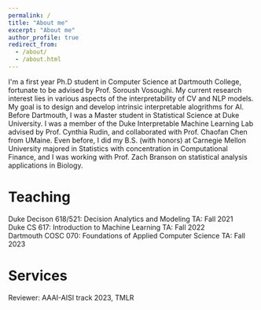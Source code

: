 ```yaml
---
permalink: /
title: "About me"
excerpt: "About me"
author_profile: true
redirect_from: 
  - /about/
  - /about.html
---
```



I'm a first year Ph.D student in Computer Science at Dartmouth College, fortunate to be advised by Prof. Soroush Vosoughi. My current research interest
lies in various aspects of the interpretability of CV and NLP models. My goal is to design and develop intrinsic interpretable alogrithms for AI. 
Before Dartmouth, I was a Master student in Statistical Science at Duke University. I was a member of the Duke Interpretable Machine Learning Lab advised by Prof. Cynthia Rudin, and collaborated with Prof. Chaofan Chen from UMaine. Even before, I did my B.S. (with honors) at Carnegie Mellon University majored in Statistics with concentration in Computational Finance, and I was working with Prof. Zach Branson on statistical analysis applications in Biology. 

Teaching
======
Duke Decison 618/521: Decision Analytics and Modeling TA: Fall 2021 <br>
Duke CS 617: Introduction to Machine Learning TA: Fall 2022 <br>
Dartmouth COSC 070: Foundations of Applied Computer Science TA: Fall 2023 <br>


Services
======
Reviewer: AAAI-AISI track 2023, TMLR 

